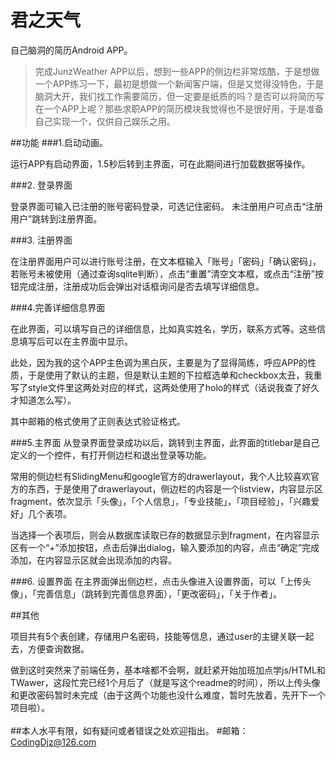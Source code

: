 # 君之天气

自己脑洞的简历Android APP。

>完成JunzWeather APP以后，想到一些APP的侧边栏非常炫酷，于是想做一个APP练习一下，最初是想做一个新闻客户端，但是又觉得没特色，于是脑洞大开，我们找工作需要简历，但一定要是纸质的吗？是否可以将简历写在一个APP上呢？那些求职APP的简历模块我觉得也不是很好用，于是准备自己实现一个，仅供自己娱乐之用。

##功能
###1.启动动画。

运行APP有启动界面，1.5秒后转到主界面，可在此期间进行加载数据等操作。

###2. 登录界面

登录界面可输入已注册的账号密码登录，可选记住密码。
未注册用户可点击“注册用户”跳转到注册界面。

###3. 注册界面

在注册界面用户可以进行账号注册，在文本框输入「账号」「密码」「确认密码」，若账号未被使用（通过查询sqlite判断），点击“重置”清空文本框，或点击“注册”按钮完成注册，注册成功后会弹出对话框询问是否去填写详细信息。

###4.完善详细信息界面

在此界面，可以填写自己的详细信息，比如真实姓名，学历，联系方式等。这些信息填写后可以在主界面中显示。

此处，因为我的这个APP主色调为黑白灰，主要是为了显得简练，呼应APP的性质，于是使用了默认的主题，但是默认主题的下拉框选单和checkbox太丑，我重写了style文件里这两处对应的样式，这两处使用了holo的样式（话说我查了好久才知道怎么写）。

其中邮箱的格式使用了正则表达式验证格式。

###5.主界面
从登录界面登录成功以后，跳转到主界面，此界面的titlebar是自己定义的一个控件，有打开侧边栏和退出登录等功能。

常用的侧边栏有SlidingMenu和google官方的drawerlayout，我个人比较喜欢官方的东西，于是使用了drawerlayout，侧边栏的内容是一个listview，内容显示区fragment，依次显示「头像」，「个人信息」，「专业技能」，「项目经验」，「兴趣爱好」几个表项。

当选择一个表项后，则会从数据库读取已存的数据显示到fragment，在内容显示区有一个“+”添加按钮，点击后弹出dialog，输入要添加的内容，点击“确定”完成添加，在内容显示区就会出现添加的内容。

###6. 设置界面
在主界面弹出侧边栏，点击头像进入设置界面，可以「上传头像」，「完善信息」（跳转到完善信息界面），「更改密码」，「关于作者」。

##其他

项目共有5个表创建，存储用户名密码，技能等信息，通过user的主键关联一起去，方便查询数据。


做到这时突然来了前端任务，基本啥都不会啊，就赶紧开始加班加点学js/HTML和TWawer，这段忙完已经1个月后了（就是写这个readme的时间），所以上传头像和更改密码暂时未完成（由于这两个功能也没什么难度，暂时先放着，先开下一个项目啦）。
<br /><br />
##本人水平有限，如有疑问或者错误之处欢迎指出。
#邮箱：CodingDjz@126.com
